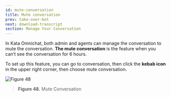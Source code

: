 ```yaml
---
id: mute-conversation
title: Mute conversation
prev: take-over-bot
next: download-transcript
section: Manage Your Conversation
---
```


In Kata Omnichat, both admin and agents can manage the conversation to mute the conversation. **The mute conversation** is the feature when you can’t see the conversation for 6 hours.

To set up this feature, you can go to conversation, then click the **kebab icon** in the upper right corner, then choose mute conversation.

![Figure 48](/assets/images/products/kata-omnichat/image48.webp)

> **Figure 48.** Mute Conversation

